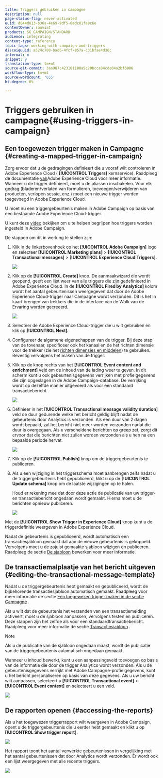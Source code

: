 ```yaml
---
title: Triggers gebruiken in campagne
description: null
page-status-flag: never-activated
uuid: d844d013-b38a-4e69-9df5-0edc01fa9c6e
contentOwner: sauviat
products: SG_CAMPAIGN/STANDARD
audience: integrating
content-type: reference
topic-tags: working-with-campaign-and-triggers
discoiquuid: a524c700-bad6-4fcf-857a-c31bfae4d30c
internal: n
snippet: y
translation-type: tm+mt
source-git-commit: 3aa987c423181180a5c20bcca04cde04a2bf6086
workflow-type: tm+mt
source-wordcount: '655'
ht-degree: 0%

---
```



# Triggers gebruiken in campagne{#using-triggers-in-campaign}

## Een toegewezen trigger maken in Campagne {#creating-a-mapped-trigger-in-campaign}

Zorg ervoor dat u de gedragingen definieert die u vooraf wilt controleren in Adobe Experience Cloud ( **[!UICONTROL Triggers]** kernservice). Raadpleeg de documentatie [van](https://marketing.adobe.com/resources/help/en_US/mcloud/triggers.html)Adobe Experience Cloud voor meer informatie. Wanneer u de trigger definieert, moet u de aliassen inschakelen. Voor elk gedrag (bladeren/verlaten van formulieren, toevoegen/verwijderen van producten, verlopen sessie, enz.) moet een nieuwe trigger worden toegevoegd in Adobe Experience Cloud.

U moet nu een triggergebeurtenis maken in Adobe Campaign op basis van een bestaande Adobe Experience Cloud-trigger.

U kunt deze [video](https://helpx.adobe.com/marketing-cloud/how-to/email-marketing.html#step-two) bekijken om u te helpen begrijpen hoe triggers worden ingesteld in Adobe Campaign.

De stappen om dit in werking te stellen zijn:

1. Klik in de linkerbovenhoek op het **[!UICONTROL Adobe Campaign]** logo en selecteer **[!UICONTROL Marketing plans]** > **[!UICONTROL Transactional messages]** > **[!UICONTROL Experience Cloud Triggers]**.

   ![](assets/remarketing_1.png)

1. Klik op de **[!UICONTROL Create]** knop. De aanmaakwizard die wordt geopend, geeft een lijst weer van alle triggers die zijn gedefinieerd in Adobe Experience Cloud. In de **[!UICONTROL Fired by Analytics]** kolom wordt het aantal gebeurtenissen weergegeven dat door de Adobe Experience Cloud-trigger naar Campagne wordt verzonden. Dit is het in kaart brengen van trekkers die in de interface van de Wolk van de Ervaring worden gecreeerd.

   ![](assets/remarketing_2.png)

1. Selecteer de Adobe Experience Cloud-trigger die u wilt gebruiken en klik op **[!UICONTROL Next]**.
1. Configureer de algemene eigenschappen van de trigger. Bij deze stap van de tovenaar, specificeer ook het kanaal en de het richten dimensie voor de trekker (zie het [richten dimensies en middelen](../../automating/using/query.md#targeting-dimensions-and-resources)) te gebruiken. Bevestig vervolgens het maken van de trigger.
1. Klik op de knop rechts van het **[!UICONTROL Event content and enrichment]** veld om de inhoud van de lading weer te geven. In dit scherm kunt u ook gebeurtenisgegevens verrijken met profielgegevens die zijn opgeslagen in de Adobe Campaign-database. De verrijking wordt op dezelfde manier uitgevoerd als voor een standaard transactiebericht.

   ![](assets/remarketing_3.png)

1. Definieer in het **[!UICONTROL Transactional message validity duration]** veld de duur gedurende welke het bericht geldig blijft nadat de gebeurtenis door Analytics is verzonden. Als een duur van 2 dagen wordt bepaald, zal het bericht niet meer worden verzonden nadat die duur is overgegaan. Als u verscheidene berichten op greep zet, zorgt dit ervoor dat die berichten niet zullen worden verzonden als u hen na een bepaalde periode hervat.

   ![](assets/remarketing_4.png)

1. Klik op de **[!UICONTROL Publish]** knop om de triggergebeurtenis te publiceren.
1. Als u een wijziging in het triggerschema moet aanbrengen zelfs nadat u de triggergebeurtenis hebt gepubliceerd, klikt u op de **[!UICONTROL Update schema]** knop om de laatste wijzigingen op te halen.

   Houd er rekening mee dat door deze actie de publicatie van uw trigger- en transactiebericht ongedaan wordt gemaakt. Hierna moet u de berichten opnieuw publiceren.

   ![](assets/remarketing_11.png)

Met de **[!UICONTROL Show Trigger in Experience Cloud]** knop kunt u de triggerdefinitie weergeven in Adobe Experience Cloud.

Nadat de gebeurtenis is gepubliceerd, wordt automatisch een transactiesjabloon gemaakt dat aan de nieuwe gebeurtenis is gekoppeld. Vervolgens moet u de zojuist gemaakte sjabloon wijzigen en publiceren. Raadpleeg de sectie [De sjabloon](../../start/using/marketing-activity-templates.md) bewerken voor meer informatie.

## De transactiemalplaatje van het bericht uitgeven {#editing-the-transactional-message-template}

Nadat u de triggergebeurtenis hebt gemaakt en gepubliceerd, wordt de bijbehorende transactiesjabloon automatisch gemaakt. Raadpleeg voor meer informatie de sectie [Een toegewezen trigger maken in de sectie Campagne](#creating-a-mapped-trigger-in-campaign) .

Als u wilt dat de gebeurtenis het verzenden van een transactiemelding activeert, moet u de sjabloon aanpassen, vervolgens testen en publiceren. Deze stappen zijn het zelfde als voor een standaardtransactiebericht. Raadpleeg voor meer informatie de sectie [Transactiesjabloon](../../channels/using/event-transactional-messages.md#personalizing-a-transactional-message) .

>[!NOTE]
>
>Als u de publicatie van de sjabloon ongedaan maakt, wordt de publicatie van de triggergebeurtenis automatisch ongedaan gemaakt.

Wanneer u inhoud bewerkt, kunt u een aanpassingsveld toevoegen op basis van de informatie die door de trigger Analytics wordt verzonden. Als u de gebeurtenisgegevens verrijkt met Adobe Campagne-profielgegevens, kunt u het bericht personaliseren op basis van deze gegevens. Als u uw bericht wilt aanpassen, selecteert u **[!UICONTROL Transactional event]** > **[!UICONTROL Event context]** en selecteert u een veld.

![](assets/remarketing_8.png)

## De rapporten openen {#accessing-the-reports}

Als u het toegewezen triggerrapport wilt weergeven in Adobe Campaign, opent u de triggergebeurtenis die u eerder hebt gemaakt en klikt u op **[!UICONTROL Show trigger report]**.

![](assets/remarketing_9.png)

Het rapport toont het aantal verwerkte gebeurtenissen in vergelijking met het aantal gebeurtenissen dat door Analytics wordt verzonden. Er wordt ook een lijst weergegeven met alle recente triggers.

![](assets/trigger_uc_browse_14.png)

